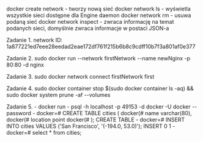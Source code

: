 docker create network - tworzy nową sieć
docker network ls - wyświetla wszystkie sieci dostępne dla Engine daemon
docker network rm - usuwa podaną sieć
docker network inspect - zwraca informację na temat podanych sieci, domyślnie zwraca informacje w postaci JSON-a



Zadanie 1. network ID: 1a877221ed7eee28eedad2eae172df761f215b6b8c9cdff10b7f3a801af0e377

Zadanie 2. sudo docker run --network firstNetwork --name newNginx -p 80:80 -d nginx

Zadanie 3. sudo docker network connect firstNetwork first

Zadanie 4. sudo docker container stop $(sudo docker container ls -aq) && sudo docker system prune -af --volumes

Zadanie 5.  - docker run 
            - psql -h localhost -p 49153 -d docker -U docker --password
            - docker=# CREATE TABLE cities (
              docker(#     name            varchar(80),
              docker(#     location        point
              docker(# );
              CREATE TABLE
              - docker=# INSERT INTO cities VALUES ('San Francisco', '(-194.0, 53.0)');
                INSERT 0 1
              - docker=# select * from cities;